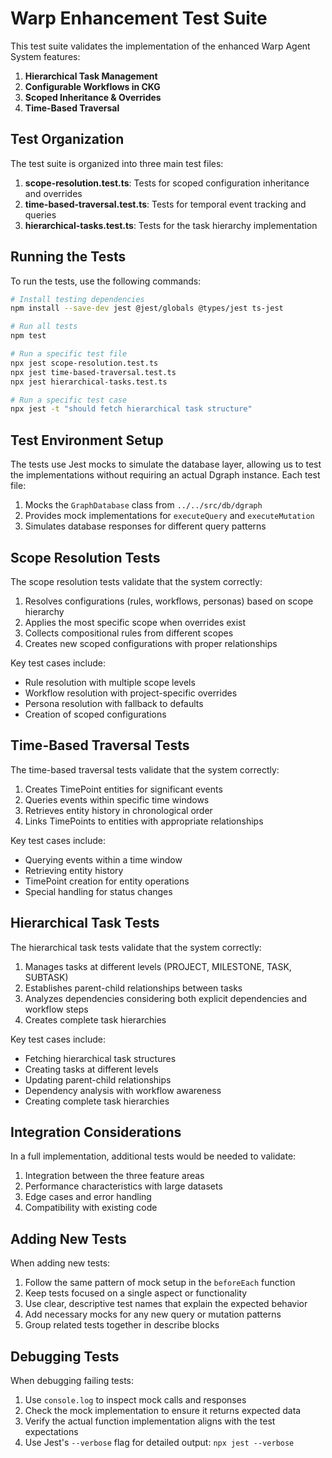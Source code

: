 # Warp Enhancement Test Suite

This test suite validates the implementation of the enhanced Warp Agent System features:

1. **Hierarchical Task Management**
2. **Configurable Workflows in CKG**
3. **Scoped Inheritance & Overrides**
4. **Time-Based Traversal**

## Test Organization

The test suite is organized into three main test files:

1. **scope-resolution.test.ts**: Tests for scoped configuration inheritance and overrides
2. **time-based-traversal.test.ts**: Tests for temporal event tracking and queries
3. **hierarchical-tasks.test.ts**: Tests for the task hierarchy implementation

## Running the Tests

To run the tests, use the following commands:

```bash
# Install testing dependencies
npm install --save-dev jest @jest/globals @types/jest ts-jest

# Run all tests
npm test

# Run a specific test file
npx jest scope-resolution.test.ts
npx jest time-based-traversal.test.ts
npx jest hierarchical-tasks.test.ts

# Run a specific test case
npx jest -t "should fetch hierarchical task structure"
```

## Test Environment Setup

The tests use Jest mocks to simulate the database layer, allowing us to test the implementations without requiring an actual Dgraph instance. Each test file:

1. Mocks the `GraphDatabase` class from `../../src/db/dgraph`
2. Provides mock implementations for `executeQuery` and `executeMutation`
3. Simulates database responses for different query patterns

## Scope Resolution Tests

The scope resolution tests validate that the system correctly:

1. Resolves configurations (rules, workflows, personas) based on scope hierarchy
2. Applies the most specific scope when overrides exist
3. Collects compositional rules from different scopes
4. Creates new scoped configurations with proper relationships

Key test cases include:
- Rule resolution with multiple scope levels
- Workflow resolution with project-specific overrides
- Persona resolution with fallback to defaults
- Creation of scoped configurations

## Time-Based Traversal Tests

The time-based traversal tests validate that the system correctly:

1. Creates TimePoint entities for significant events
2. Queries events within specific time windows
3. Retrieves entity history in chronological order
4. Links TimePoints to entities with appropriate relationships

Key test cases include:
- Querying events within a time window
- Retrieving entity history
- TimePoint creation for entity operations
- Special handling for status changes

## Hierarchical Task Tests

The hierarchical task tests validate that the system correctly:

1. Manages tasks at different levels (PROJECT, MILESTONE, TASK, SUBTASK)
2. Establishes parent-child relationships between tasks
3. Analyzes dependencies considering both explicit dependencies and workflow steps
4. Creates complete task hierarchies

Key test cases include:
- Fetching hierarchical task structures
- Creating tasks at different levels
- Updating parent-child relationships
- Dependency analysis with workflow awareness
- Creating complete task hierarchies

## Integration Considerations

In a full implementation, additional tests would be needed to validate:

1. Integration between the three feature areas
2. Performance characteristics with large datasets
3. Edge cases and error handling
4. Compatibility with existing code

## Adding New Tests

When adding new tests:

1. Follow the same pattern of mock setup in the `beforeEach` function
2. Keep tests focused on a single aspect or functionality
3. Use clear, descriptive test names that explain the expected behavior
4. Add necessary mocks for any new query or mutation patterns
5. Group related tests together in describe blocks

## Debugging Tests

When debugging failing tests:

1. Use `console.log` to inspect mock calls and responses
2. Check the mock implementation to ensure it returns expected data
3. Verify the actual function implementation aligns with the test expectations
4. Use Jest's `--verbose` flag for detailed output: `npx jest --verbose`
